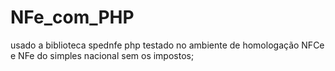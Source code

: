 # NFe_com_PHP
 

usado a biblioteca spednfe php
testado no ambiente de homologação NFCe e NFe do simples nacional sem os impostos; 
